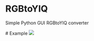 # RGBtoYIQ
<p>Simple Python GUI RGBtoYIQ converter</p>
# Example
<img src = "https://sun1-17.userapi.com/impg/uG_DC_5BCTt7j1NI7ljjsQVAaeJuTONgt_sPkA/t1_1ZQWo04I.jpg?size=1440x774&quality=96&sign=8ee9062db195a32c6517c8f18d416695&type=album">
